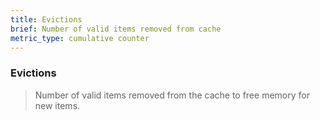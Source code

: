 ```yaml
---
title: Evictions
brief: Number of valid items removed from cache
metric_type: cumulative counter
---
```


### Evictions

> Number of valid items removed from the cache to free memory for new items.
